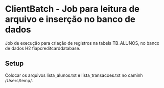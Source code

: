 # ClientBatch - Job para leitura de arquivo e inserção no banco de dados

Job de execução para criação de registros na tabela TB_ALUNOS, no banco de dados H2 fiapcreditcarddatabase.

## Setup

 Colocar os arquivos lista_alunos.txt e lista_transacoes.txt no caminh /Users/temp/.
